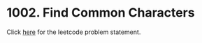 # 1002. Find Common Characters

Click [here](https://leetcode.com/problems/find-common-characters/) for the leetcode problem statement.
